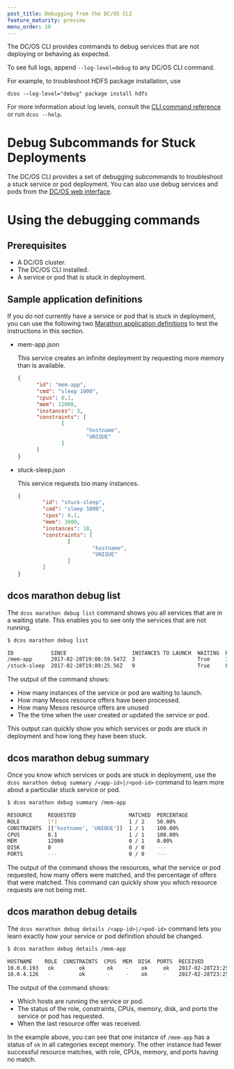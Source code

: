 ```yaml
---
post_title: Debugging from the DC/OS CLI
feature_maturity: preview
menu_order: 10
---
```


The DC/OS CLI provides commands to debug services that are not deploying or behaving as expected.

To see full logs, append `--log-level=debug` to any DC/OS CLI command.

For example, to troubleshoot HDFS package installation, use
```
dcos -—log-level="debug" package install hdfs
```
For more information about log levels, consult the [CLI command reference](/docs/1.9/usage/cli/command-reference/) or run `dcos --help`.

# Debug Subcommands for Stuck Deployments

The DC/OS CLI provides a set of debugging subcommands to troubleshoot a stuck service or pod deployment. You can also use debug services and pods from the [DC/OS web interface](/docs/1.9/usage/debugging/gui-debugging/).

# Using the debugging commands

## Prerequisites
- A DC/OS cluster.
- The DC/OS CLI installed.
- A service or pod that is stuck in deployment.

## Sample application definitions
If you do not currently have a service or pod that is stuck in deployment, you can use the following two [Marathon application definitions](/docs/1.9/usage/marathon/application-basics/) to test the instructions in this section.

- mem-app.json

  This service creates an infinite deployment by requesting more memory than is available.

  ```json
  {
        "id": "mem-app",
        "cmd": "sleep 1000",
        "cpus": 0.1,
        "mem": 12000,
        "instances": 3,
        "constraints": [
                [
                        "hostname",
                        "UNIQUE"
                ]
        ]
  }
  ```

- stuck-sleep.json

  This service requests too many instances.

  ```json
  {
          "id": "stuck-sleep",
          "cmd": "sleep 1000",
          "cpus": 0.1,
          "mem": 3000,
          "instances": 10,
          "constraints": [
                  [
                          "hostname",
                          "UNIQUE"
                  ]
          ]
  }
  ```

## dcos marathon debug list

The `dcos marathon debug list` command shows you all services that are in a waiting state. This enables you to see only the services that are not running.

```bash
$ dcos marathon debug list

ID            SINCE                     INSTANCES TO LAUNCH  WAITING  PROCESSED OFFERS  UNUSED OFFERS  LAST UNUSED OFFER         LAST USED OFFER           
/mem-app      2017-02-28T19:08:59.547Z  3                    True     13                13             2017-02-28T19:09:35.607Z  ---                       
/stuck-sleep  2017-02-28T19:09:25.56Z   9                    True     8                 7              2017-02-28T19:09:35.608Z  2017-02-28T19:09:25.566Z
```

The output of the command shows:

- How many instances of the service or pod are waiting to launch.
- How many Mesos resource offers have been processed.
- How many Mesos resource offers are unused
- The the time when the user created or updated the service or pod.

This output can quickly show you which services or pods are stuck in deployment and how long they have been stuck.

## dcos marathon debug summary

Once you know which services or pods are stuck in deployment, use the `dcos marathon debug summary /<app-id>|/<pod-id>` command to learn more about a particular stuck service or pod.

```bash
$ dcos marathon debug summary /mem-app

RESOURCE     REQUESTED                 MATCHED  PERCENTAGE  
ROLE         [*]                       1 / 2    50.00%      
CONSTRAINTS  [['hostname', 'UNIQUE']]  1 / 1    100.00%     
CPUS         0.1                       1 / 1    100.00%     
MEM          12000                     0 / 1    0.00%       
DISK         0                         0 / 0    ---         
PORTS        ---                       0 / 0    ---  
```

The output of the command shows the resources, what the service or pod requested, how many offers were matched, and the percentage of offers that were matched. This command can quickly show you which resource requests are not being met.

## dcos marathon debug details

The `dcos marathon debug details /<app-id>|/<pod-id>` command lets you learn exactly how your service or pod definition should be changed.

```bash
$ dcos marathon debug details /mem-app

HOSTNAME    ROLE  CONSTRAINTS  CPUS  MEM  DISK  PORTS  RECEIVED                  
10.0.0.193   ok        ok       ok    -    ok     ok   2017-02-28T23:25:11.912Z  
10.0.4.126   -         ok       -     -    ok     -    2017-02-28T23:25:11.913Z
```

The output of the command shows:
- Which hosts are running the service or pod.
- The status of the role, constraints, CPUs, memory, disk, and ports the service or pod has requested.
- When the last resource offer was received.

In the example above, you can see that one instance of `/mem-app` has a status of `ok` in all categories except memory. The other instance had fewer successful resource matches, with role, CPUs, memory, and ports having no match.
